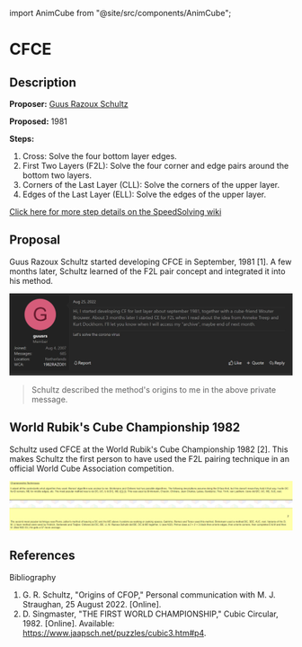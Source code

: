 import AnimCube from "@site/src/components/AnimCube";

# CFCE

<AnimCube params="buttonbar=0&position=lluuu&scale=6&hint=10&hintborder=1&borderwidth=10&facelets=ydydydydywwwwwwwwwbbbdbbbbbgggdgggggodooooooorrrdrrrrr" width="400px" height="400px" />

## Description

**Proposer:** [Guus Razoux Schultz](CubingContributors/MethodDevelopers.md#schultz-guus-razoux)

**Proposed:** 1981

**Steps:**

1. Cross: Solve the four bottom layer edges.
2. First Two Layers (F2L): Solve the four corner and edge pairs around the bottom two layers.
3. Corners of the Last Layer (CLL): Solve the corners of the upper layer.
4. Edges of the Last Layer (ELL): Solve the edges of the upper layer.

[Click here for more step details on the SpeedSolving wiki](https://www.speedsolving.com/wiki/index.php/CFCE)

## Proposal

Guus Razoux Schultz started developing CFCE in September, 1981 [1]. A few months later, Schultz learned of the F2L pair concept and integrated it into his method.

![](img/CFCE/Proposal.png)

> Schultz described the method's origins to me in the above private message.

## World Rubik's Cube Championship 1982

Schultz used CFCE at the World Rubik's Cube Championship 1982 [2]. This makes Schultz the first person to have used the F2L pairing technique in an official World Cube Association competition.

![](img/CFCE/WorldChampionship.png)

## References

Bibliography

1. G. R. Schultz, "Origins of CFOP," Personal communication with M. J. Straughan, 25 August 2022. [Online].  
2. D. Singmaster, "THE FIRST WORLD CHAMPIONSHIP," Cubic Circular, 1982. [Online]. Available: https://www.jaapsch.net/puzzles/cubic3.htm#p4.